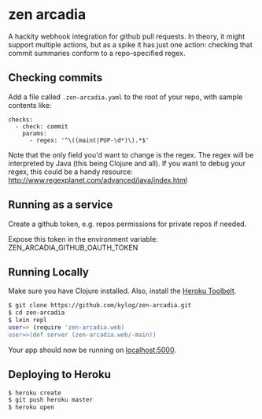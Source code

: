 # zen arcadia

A hackity webhook integration for github pull requests. In theory, it might support multiple actions, but as a spike it has just one action:
checking that commit summaries conform to a repo-specified regex.

## Checking commits

Add a file called `.zen-arcadia.yaml` to the root of your repo, with sample contents like:

```
checks:
  - check: commit
    params:
      - regex: '^\((maint|PUP-\d*)\).*$'
```

Note that the only field you'd want to change is the regex. The regex will be interpreted by Java (this being Clojure and all).
If you want to debug your regex, this could be a handy resource: http://www.regexplanet.com/advanced/java/index.html

## Running as a service

Create a github token, e.g. repos permissions for private repos if needed.

Expose this token in the environment variable: ZEN_ARCADIA_GITHUB_OAUTH_TOKEN

## Running Locally

Make sure you have Clojure installed.  Also, install the [Heroku Toolbelt](https://toolbelt.heroku.com/).

```sh
$ git clone https://github.com/kylog/zen-arcadia.git
$ cd zen-arcadia
$ lein repl
user=> (require 'zen-arcadia.web)
user=>(def server (zen-arcadia.web/-main))
```

Your app should now be running on [localhost:5000](http://localhost:5000/).

## Deploying to Heroku

```sh
$ heroku create
$ git push heroku master
$ heroku open
```
